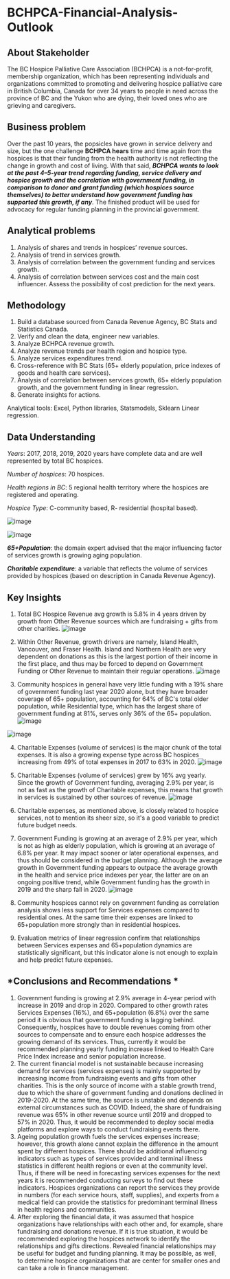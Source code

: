 # **BCHPCA-Financial-Analysis-Outlook**

## **About Stakeholder**

The BC Hospice Palliative Care Association (BCHPCA) is a not-for-profit, membership organization, which has been representing individuals and organizations committed to promoting and delivering hospice palliative care in British Columbia, Canada for over 34 years to people in need across the province of BC and the Yukon who are dying, their loved ones who are grieving and caregivers.

## **Business problem**

Over the past 10 years, the popsicles have grown in service delivery and size, but the one challenge **BCHPCA hears** time and time again from the hospices is that their funding from the health authority is not reflecting the change in growth and cost of living. With that said, ***BCHPCA wants to look at the past 4–5-year trend regarding funding, service delivery and hospice growth and the correlation with government funding, in comparison to donor and grant funding (which hospices source themselves) to better understand how government funding has supported this growth, if any***.
The finished product will be used for advocacy for regular funding planning in the provincial government.

## **Analytical problems**

1.	Analysis of shares and trends in hospices’ revenue sources.
2.	Analysis of trend in services growth.
3.	Analysis of correlation between the government funding and services growth.
4.	Analysis of correlation between services cost and the main cost influencer. Assess the possibility of cost prediction for the next years.

## **Methodology**

1.	Build a database sourced from Canada Revenue Agency, BC Stats and Statistics Canada.
2.	Verify and clean the data, engineer new variables.
3.	Analyze BCHPCA revenue growth.
4.	Analyze revenue trends per health region and hospice type. 
5.	Analyze services expenditures trend.
6.	Cross-reference with BC Stats (65+ elderly population, price indexes of goods and health care services).
7.	Analysis of correlation between services growth, 65+ elderly population growth, and the government funding in linear regression.
8.	Generate insights for actions.

Analytical tools: Excel, Python libraries, Statsmodels, Sklearn Linear regression.

## **Data Understanding**

*Years*:  2017, 2018, 2019, 2020 years have complete data and are well represented by total BC hospices. 

*Number of hospices*: 70 hospices. 

*Health regions in BC*: 5 regional health territory where the hospices are registered and operating.

*Hospice Type*: C-community based, R- residential (hospital based).

![image](https://user-images.githubusercontent.com/95148782/188041598-38b0199d-d931-45f4-995d-3cceb4bf936c.png)

![image](https://user-images.githubusercontent.com/95148782/188041404-d595fd42-71a7-4635-8e25-4507aea94c3d.png)

***65+Population***: the domain expert advised that the major influencing factor of services growth is growing aging population.

***Charitable expenditure***:  a variable that reflects the volume of services provided by hospices (based on description in Canada Revenue Agency).

## **Key Insights**

1.	Total BC Hospice Revenue avg growth is 5.8% in 4 years driven by growth from Other Revenue sources which are fundraising + gifts from other charities.
![image](https://user-images.githubusercontent.com/95148782/188040058-07da6f9e-ecea-4bab-814f-e4ae9947faf8.png)

2.	Within Other Revenue, growth drivers are namely, Island Health, Vancouver, and Fraser Health. Island and Northern Health are very dependent on donations as this is the largest portion of their income in the first place, and thus may be forced to depend on Government Funding or Other Revenue to maintain their regular operations.
![image](https://user-images.githubusercontent.com/95148782/188040352-83d5d5d3-2c69-41da-9e87-0a6faf2feec4.png)

3.	Community hospices in general have very little funding with a 19% share of government funding last year 2020 alone, but they have broader coverage of 65+ population, accounting for 64% of BC's total older population, while Residential type, which has the largest share of government funding at 81%, serves only 36% of the 65+ population.
![image](https://user-images.githubusercontent.com/95148782/188040458-0c7025ff-81c7-469d-96cb-b56ab2faf9ef.png)

![image](https://user-images.githubusercontent.com/95148782/188040501-8ac47d30-e2b5-4b5b-b695-c2bd1548b28f.png)

4.	 Charitable Expenses (volume of services) is the major chunk of the total expenses. It is also a growing expense type across BC hospices increasing from 49% of total expenses in 2017 to 63% in 2020. 
![image](https://user-images.githubusercontent.com/95148782/188040609-4928dfd6-1c0b-4ee8-ac66-3e28f970dcef.png)

5.	Charitable Expenses (volume of services) grew by 16% avg yearly. Since the growth of Government funding, averaging 2.9% per year, is not as fast as the growth of Charitable expenses, this means that growth in services is sustained by other sources of revenue. 
![image](https://user-images.githubusercontent.com/95148782/188040753-bd510a07-2344-4779-8e88-4c2a05870f94.png)

6.	Charitable expenses, as mentioned above, is closely related to hospice services, not to mention its sheer size, so it's a good variable to predict future budget needs.
7.	Government Funding is growing at an average of 2.9% per year, which is not as high as elderly population, which is growing at an average of 6.8% per year. It may impact sooner or later operational expenses, and thus should be considered in the budget planning.
Although the average growth in Government funding appears to outpace the average growth in the health and service price indexes per year, the latter are on an ongoing positive trend, while Government funding has the growth in 2019 and the sharp fall in 2020.
![image](https://user-images.githubusercontent.com/95148782/188040856-47915639-a990-40ef-9e4e-c71768d80ccd.png)

8.	Community hospices cannot rely on government funding as correlation analysis shows less support for Services expenses compared to residential ones. At the same time their expenses are linked to 65+population more strongly than in residential hospices.
9.	Evaluation metrics of linear regression confirm that relationships between Services expenses and 65+population dynamics are statistically significant, but this indicator alone is not enough to explain and help predict future expenses.

## *Conclusions and Recommendations *

1. Government funding is growing at 2.9% average in 4-year period with increase in 2019 and drop in 2020. Compared to other growth rates Services Expenses (16%), and 65+population (6.8%) over the same period it is obvious that government funding is lagging behind. Consequently, hospices have to double revenues coming from other sources to compensate and to ensure each hospice addresses the growing demand of its services. Thus, currently it would be recommended planning yearly funding increase linked to Health Care Price Index increase and senior population increase. 
2. The current financial model is not sustainable because increasing demand for services (services expenses) is mainly supported by increasing income from fundraising events and gifts from other charities. This is the only source of income with a stable growth trend, due to which the share of government funding and donations declined in 2019-2020. At the same time, the source is unstable and depends on external circumstances such as COVID. Indeed, the share of fundraising revenue was 65% in other revenue source until 2019 and dropped to 57% in 2020. Thus, it would be recommended to deploy social media platforms and explore ways to conduct fundraising events there. 
 3. Ageing population growth fuels the services expenses increase; however, this growth alone cannot explain the difference in the amount spent by different hospices. There should be additional influencing indicators such as types of services provided and terminal illness statistics in different health regions or even at the community level. Thus, if there will be need in forecasting services expenses for the next years it is recommended conducting surveys to find out these indicators. Hospices organizations can report the services they provide in numbers (for each service hours, staff, supplies), and experts from a medical field can provide the statistics for predominant terminal illness in health regions and communities. 
4. After exploring the financial data, it was assumed that hospice organizations have relationships with each other and, for example, share fundraising and donations revenue. If it is true situation, it would be recommended exploring the hospices network to identify the relationships and gifts directions. Revealed financial relationships may be useful for budget and funding planning. It may be possible, as well, to determine hospice organizations that are center for smaller ones and can take a role in finance management. 











